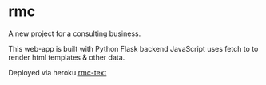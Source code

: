 # rmc
A new project for a consulting business.


This web-app is built with Python Flask backend
JavaScript uses fetch to to render html templates & other data.

Deployed via heroku
[rmc-text](https://rmc-test-c7b678a83204.herokuapp.com/)
